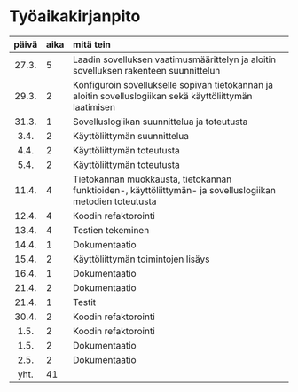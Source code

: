 # Työaikakirjanpito

| päivä | aika | mitä tein  |
| :----:|:-----| :-----|
| 27.3. | 5    | Laadin sovelluksen vaatimusmäärittelyn ja aloitin sovelluksen rakenteen suunnittelun |
| 29.3. | 2    | Konfiguroin sovellukselle sopivan tietokannan ja aloitin sovelluslogiikan sekä käyttöliittymän laatimisen |
| 31.3. | 1    | Sovelluslogiikan suunnittelua ja toteutusta |
| 3.4. | 2    | Käyttöliittymän suunnittelua |
| 4.4. | 2    | Käyttöliittymän toteutusta |
| 5.4. | 2    | Käyttöliittymän toteutusta |
| 11.4. | 4    | Tietokannan muokkausta, tietokannan funktioiden-, käyttöliittymän- ja sovelluslogiikan metodien toteutusta |
| 12.4. | 4    | Koodin refaktorointi |
| 13.4. | 4    | Testien tekeminen |
| 14.4. | 1    | Dokumentaatio |
| 15.4. | 2    | Käyttöliittymän toimintojen lisäys |
| 16.4. | 1    | Dokumentaatio |
| 21.4. | 2    | Dokumentaatio |
| 21.4. | 1    | Testit |
| 30.4. | 2    | Koodin refaktorointi |
| 1.5. | 2    | Koodin refaktorointi |
| 1.5. | 2    | Dokumentaatio |
| 2.5. | 2    | Dokumentaatio |
| yht. | 41  |  |
